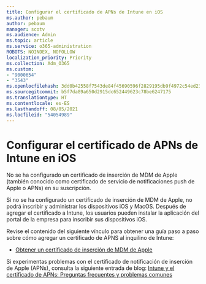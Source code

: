 ```yaml
---
title: Configurar el certificado de APNs de Intune en iOS
ms.author: pebaum
author: pebaum
manager: scotv
ms.audience: Admin
ms.topic: article
ms.service: o365-administration
ROBOTS: NOINDEX, NOFOLLOW
localization_priority: Priority
ms.collection: Adm_O365
ms.custom:
- "9000654"
- "3543"
ms.openlocfilehash: 3dd0b42558f7543de84f45690596f2829195db9f4972c54ed239add7fe87b37c
ms.sourcegitcommit: b5f7da89a650d2915dc652449623c78be6247175
ms.translationtype: HT
ms.contentlocale: es-ES
ms.lasthandoff: 08/05/2021
ms.locfileid: "54054989"
---
```

# <a name="intune-ios-set-up-apns-certificate"></a>Configurar el certificado de APNs de Intune en iOS

No se ha configurado un certificado de inserción de MDM de Apple (también conocido como certificado de servicio de notificaciones push de Apple o APNs) en su suscripción.

Si no se ha configurado un certificado de inserción de MDM de Apple, no podrá inscribir y administrar los dispositivos iOS y MacOS. Después de agregar el certificado a Intune, los usuarios pueden instalar la aplicación del portal de la empresa para inscribir sus dispositivos iOS.

Revise el contenido del siguiente vínculo para obtener una guía paso a paso sobre cómo agregar un certificado de APNS al inquilino de Intune:

- [Obtener un certificado de inserción de MDM de Apple](https://docs.microsoft.com/mem/intune/enrollment/apple-mdm-push-certificate-get)

Si experimentas problemas con el certificado de notificación de inserción de Apple (APNs), consulta la siguiente entrada de blog: [Intune y el certificado de APNs: Preguntas frecuentes y problemas comunes](https://techcommunity.microsoft.com/t5/Intune-Customer-Success/Intune-and-the-APNs-certificate-FAQ-and-common-issues/ba-p/280121)
